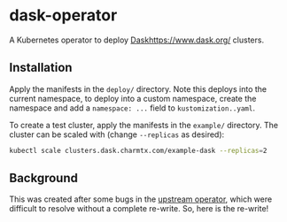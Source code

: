 # dask-operator

A Kubernetes operator to deploy [Dask](https://www.dask.org/)https://www.dask.org/ clusters.

## Installation

Apply the manifests in the `deploy/` directory. Note this deploys into the
current namespace, to deploy into a custom namespace, create the namespace and
add a `namespace: ...` field to `kustomization..yaml`.

To create a test cluster, apply the manifests in the `example/` directory. The
cluster can be scaled with (change `--replicas` as desired):

```bash
kubectl scale clusters.dask.charmtx.com/example-dask --replicas=2
```

## Background

This was created after some bugs in the [upstream operator](https://github.com/dask/dask-kubernetes),
which were difficult to resolve without a complete re-write. So, here is the re-write!

